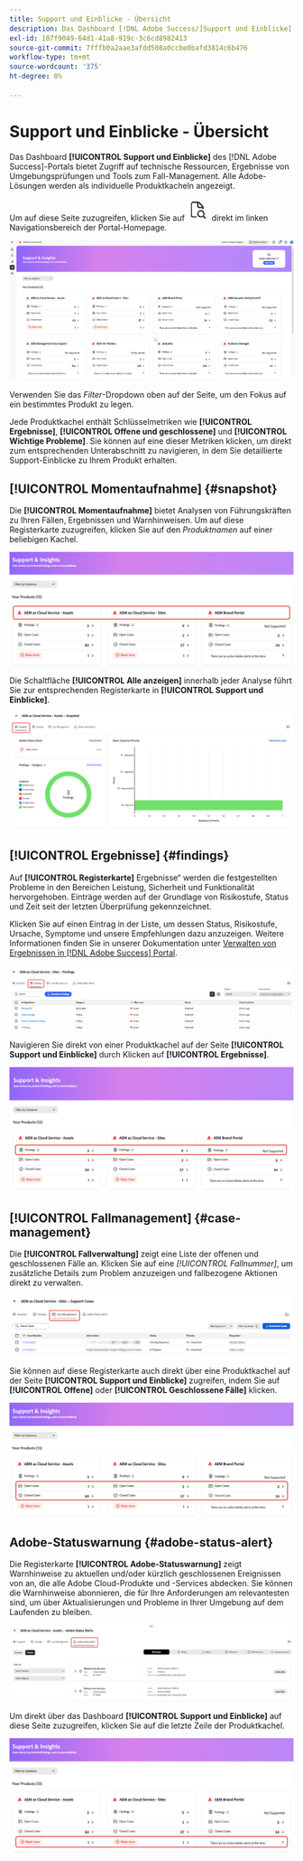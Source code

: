 ```yaml
---
title: Support und Einblicke - Übersicht
description: Das Dashboard [!DNL Adobe Success/]Support und Einblicke[!UICONTROL  des /] Portals bietet Zugriff auf technische Ressourcen, Ergebnisse von Umgebungsprüfungen und Tools zum Fall-Management.
exl-id: 107f9049-64d1-41a8-919c-3c6cd8982413
source-git-commit: 7fffb0a2aae3afdd508a0ccbe0bafd3814c6b476
workflow-type: tm+mt
source-wordcount: '375'
ht-degree: 0%

---
```


# Support und Einblicke - Übersicht

Das Dashboard **[!UICONTROL Support und Einblicke]** des [!DNL Adobe Success]-Portals bietet Zugriff auf technische Ressourcen, Ergebnisse von Umgebungsprüfungen und Tools zum Fall-Management. Alle Adobe-Lösungen werden als individuelle Produktkacheln angezeigt.

Um auf diese Seite zuzugreifen, klicken Sie auf ![support-and-insights-icon](/help/adobe-success-portal/assets/support-and-insight-icon.png) direkt im linken Navigationsbereich der Portal-Homepage.

![support-and-insights-landing-page](/help/adobe-success-portal/assets/support-and-insights-landing-page.png)

Verwenden Sie das *Filter*-Dropdown oben auf der Seite, um den Fokus auf ein bestimmtes Produkt zu legen.

Jede Produktkachel enthält Schlüsselmetriken wie **[!UICONTROL Ergebnisse]**, **[!UICONTROL Offene und geschlossene]** und **[!UICONTROL Wichtige Probleme]**. Sie können auf eine dieser Metriken klicken, um direkt zum entsprechenden Unterabschnitt zu navigieren, in dem Sie detaillierte Support-Einblicke zu Ihrem Produkt erhalten.

## [!UICONTROL Momentaufnahme] {#snapshot}

Die **[!UICONTROL Momentaufnahme]** bietet Analysen von Führungskräften zu Ihren Fällen, Ergebnissen und Warnhinweisen. Um auf diese Registerkarte zuzugreifen, klicken Sie auf den *Produktnamen* auf einer beliebigen Kachel.

![SNAPSHOT-FROM-SUPPORT-AND-INSIGHTS-Card](/help/adobe-success-portal/assets/snapshot-from-support-insights-card.png)

Die Schaltfläche **[!UICONTROL Alle anzeigen]** innerhalb jeder Analyse führt Sie zur entsprechenden Registerkarte in **[!UICONTROL Support und Einblicke]**.

![SNAPSHOT-TAB](/help/adobe-success-portal/assets/snapshot-tab-support-and-insights.png)

## [!UICONTROL Ergebnisse] {#findings}

Auf **[!UICONTROL Registerkarte]** Ergebnisse“ werden die festgestellten Probleme in den Bereichen Leistung, Sicherheit und Funktionalität hervorgehoben. Einträge werden auf der Grundlage von Risikostufe, Status und Zeit seit der letzten Überprüfung gekennzeichnet.

Klicken Sie auf einen Eintrag in der Liste, um dessen Status, Risikostufe, Ursache, Symptome und unsere Empfehlungen dazu anzuzeigen. Weitere Informationen finden Sie in unserer Dokumentation unter [Verwalten von Ergebnissen in [!DNL Adobe Success] Portal](/help/adobe-success-portal/technical-persona/support-and-insights/manage-findings-adobe-success-portal.md).

![finding-tab](/help/adobe-success-portal/assets/findings-tab-support-and-insights.png)

Navigieren Sie direkt von einer Produktkachel auf der Seite **[!UICONTROL Support und Einblicke]** durch Klicken auf **[!UICONTROL Ergebnisse]**.

![results-from-support-and-insights-card](/help/adobe-success-portal/assets/findings-from-support-and-insights-card.png)

## [!UICONTROL Fallmanagement] {#case-management}

Die **[!UICONTROL Fallverwaltung]** zeigt eine Liste der offenen und geschlossenen Fälle an. Klicken Sie auf eine *[!UICONTROL Fallnummer]*, um zusätzliche Details zum Problem anzuzeigen und fallbezogene Aktionen direkt zu verwalten.

![case-management-tab](/help/adobe-success-portal/assets/case-management-tab-support-and-insights.png)

Sie können auf diese Registerkarte auch direkt über eine Produktkachel auf der Seite **[!UICONTROL Support und Einblicke]** zugreifen, indem Sie auf **[!UICONTROL Offene]** oder **[!UICONTROL Geschlossene Fälle]** klicken.

![case-management-from-support-and-insights-card](/help/adobe-success-portal/assets/case-management-from-support-insights-card.png)

## Adobe-Statuswarnung {#adobe-status-alert}

Die Registerkarte **[!UICONTROL Adobe-Statuswarnung]** zeigt Warnhinweise zu aktuellen und/oder kürzlich geschlossenen Ereignissen von an, die alle Adobe Cloud-Produkte und -Services abdecken. Sie können die Warnhinweise abonnieren, die für Ihre Anforderungen am relevantesten sind, um über Aktualisierungen und Probleme in Ihrer Umgebung auf dem Laufenden zu bleiben.

![adobe-status-alert-tab](/help/adobe-success-portal/assets/status-alert-tab-support-and-insights.png)

Um direkt über das Dashboard **[!UICONTROL Support und Einblicke]** auf diese Seite zuzugreifen, klicken Sie auf die letzte Zeile der Produktkachel.

![adobe-status-alert-support-and-insights-card](/help/adobe-success-portal/assets/status-alerts-from-support-insights-card.png)
